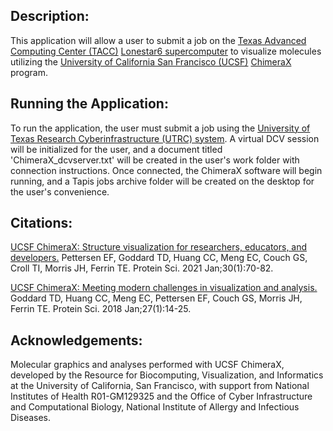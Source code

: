 Description:
-----------------------

This application will allow a user to submit a job on the [Texas Advanced Computing Center (TACC)](https://www.tacc.utexas.edu/) [Lonestar6 supercomputer](https://www.tacc.utexas.edu/systems/lonestar6) to visualize molecules utilizing the [University of California San Francisco (UCSF)](https://www.ucsf.edu/) [ChimeraX](https://www.cgl.ucsf.edu/chimerax/) program.

Running the Application:
-----------------------
To run the application, the user must submit a job using the [University of Texas Research Cyberinfrastructure (UTRC) system](https://utrc.tacc.utexas.edu/). A virtual DCV session will be initialized for the user, and a document titled 'ChimeraX_dcvserver.txt' will be created in the user's work folder with connection instructions. Once connected, the ChimeraX software will begin running, and a Tapis jobs archive folder will be created on the desktop for the user's convenience.

 Citations:
---------------------

[UCSF ChimeraX: Structure visualization for researchers, educators, and developers.](https://pubmed.ncbi.nlm.nih.gov/32881101/) Pettersen EF, Goddard TD, Huang CC, Meng EC, Couch GS, Croll TI, Morris JH, Ferrin TE. Protein Sci. 2021 Jan;30(1):70-82.

[UCSF ChimeraX: Meeting modern challenges in visualization and analysis.](https://pubmed.ncbi.nlm.nih.gov/28710774/) Goddard TD, Huang CC, Meng EC, Pettersen EF, Couch GS, Morris JH, Ferrin TE. Protein Sci. 2018 Jan;27(1):14-25.


 Acknowledgements:
---------------------

Molecular graphics and analyses performed with UCSF ChimeraX, developed by the Resource for Biocomputing, Visualization, and Informatics at the University of California, San Francisco, with support from National Institutes of Health R01-GM129325 and the Office of Cyber Infrastructure and Computational Biology, National Institute of Allergy and Infectious Diseases.
